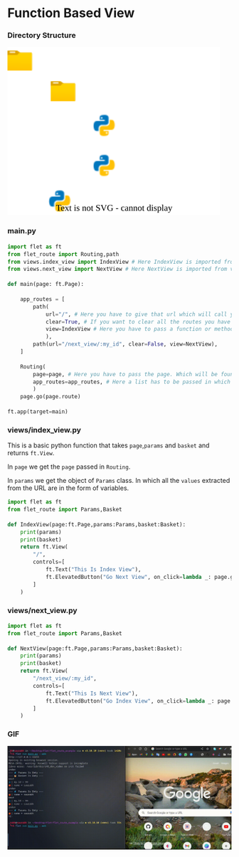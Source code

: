 
# Function Based View
### Directory Structure 

![tree](assets/func-dir.svg)


### main.py
```python
import flet as ft
from flet_route import Routing,path
from views.index_view import IndexView # Here IndexView is imported from views/index_view.py
from views.next_view import NextView # Here NextView is imported from views/next_view.py

def main(page: ft.Page):

    app_routes = [
        path(
            url="/", # Here you have to give that url which will call your view on mach
            clear=True, # If you want to clear all the routes you have passed so far, then pass True otherwise False.
            view=IndexView # Here you have to pass a function or method which will take page and params and return ft.View (If you are using function based view then you just have to give the name of the function.)
            ), 
        path(url="/next_view/:my_id", clear=False, view=NextView),
    ]

    Routing(
        page=page, # Here you have to pass the page. Which will be found as a parameter in all your views
        app_routes=app_routes, # Here a list has to be passed in which we have defined app routing like app_routes
        )
    page.go(page.route)

ft.app(target=main)


```

### views/index_view.py

This is a basic python function that takes `page`,`params` and `basket` and returns `ft.View`.

In `page` we get the `page` passed in `Routing`.

In `params` we get the object of `Params` class.
In which all the `values` ​​extracted from the URL are in the form of variables.

```python
import flet as ft
from flet_route import Params,Basket

def IndexView(page:ft.Page,params:Params,basket:Basket):
    print(params)
    print(basket)
    return ft.View(
        "/",
        controls=[
            ft.Text("This Is Index View"),
            ft.ElevatedButton("Go Next View", on_click=lambda _: page.go("/next_view/10")),
        ]
    )

```

### views/next_view.py

```python
import flet as ft
from flet_route import Params,Basket

def NextView(page:ft.Page,params:Params,basket:Basket):
    print(params)
    print(basket)
    return ft.View(
        "/next_view/:my_id",
        controls=[
            ft.Text("This Is Next View"),
            ft.ElevatedButton("Go Index View", on_click=lambda _: page.go("/")),
        ]
    )

```

### GIF
![routeapp](assets/route-app.gif)
